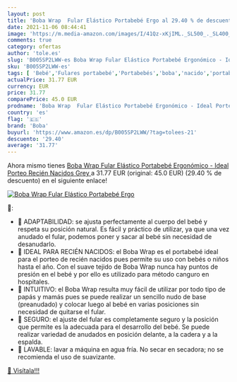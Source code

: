 ```yaml
---
layout: post
title: 'Boba Wrap  Fular Elástico Portabebé Ergo al 29.40 % de descuento'
date: 2021-11-06 08:44:41
image: 'https://m.media-amazon.com/images/I/41Qz-xKjIML._SL500_._SL400_.jpg'
comments: true
category: ofertas
author: 'tole.es'
slug: 'B005SP2LWW-es Boba Wrap Fular Elástico Portabebé Ergonómico - Ideal...'
sku: 'B005SP2LWW-es'
tags: [ 'Bebé','Fulares portabebé','Portabebés','boba','nacido','portabebé','recién', ]
actualPrice: 31.77 EUR
currency: EUR
price: 31.77
comparePrice: 45.0 EUR
prodname: 'Boba Wrap  Fular Elástico Portabebé Ergonómico - Ideal Porteo Recién Nacidos  Grey '
country: 'es'
flag: '🇪🇸'
brand: 'Boba'
buyurl: 'https://www.amazon.es/dp/B005SP2LWW/?tag=tolees-21'
descuento: '29.40'
average: '31.77'
---
```


Ahora mismo tienes [Boba Wrap  Fular Elástico Portabebé Ergonómico - Ideal Porteo Recién Nacidos  Grey ](https://www.amazon.es/dp/B005SP2LWW/?tag=tolees-21) a 31.77 EUR (original: 45.0 EUR) (29.40 %  de descuento) en el siguiente enlace!

[![Boba Wrap  Fular Elástico Portabebé Ergo](https://m.media-amazon.com/images/I/41Qz-xKjIML._SL500_._SL400_.jpg)](https://www.amazon.es/dp/B005SP2LWW/?tag=tolees-21)

🔎:

- 👶 ADAPTABILIDAD: se ajusta perfectamente al cuerpo del bebé y respeta su posición natural. Es fácil y práctico de utilizar, ya que una vez anudado el fular, podemos poner y sacar al bebé sin necesidad de desanudarlo.
- 👶 IDEAL PARA RECIÉN NACIDOS: el Boba Wrap es el portabebé ideal para el porteo de recién nacidos pues permite su uso con bebés o niños hasta el año. Con el suave tejido de Boba Wrap nunca hay puntos de presión en el bebé y por ello es utilizado para método canguro en hospitales.
- 👶 INTUITIVO: el Boba Wrap resulta muy fácil de utilizar por todo tipo de papás y mamás pues se puede realizar un sencillo nudo de base (preanudado) y colocar luego al bebé en varias posiciones sin necesidad de quitarse el fular.
- 👶 SEGURO: el ajuste del fular es completamente seguro y la posición que permite es la adecuada para el desarrollo del bebé. Se puede realizar variedad de anudados en posición delante, a la cadera y a la espalda.
- 👶 LAVABLE: lavar a máquina en agua fría. No secar en secadora; no se recomienda el uso de suavizante.

[🛒 Visítala!!!](https://www.amazon.es/dp/B005SP2LWW/?tag=tolees-21)
